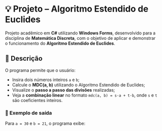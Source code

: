 # 💡 Projeto – Algoritmo Estendido de Euclides

Projeto acadêmico em **C#** utilizando **Windows Forms**, desenvolvido para a disciplina de **Matemática Discreta**, com o objetivo de aplicar e demonstrar o funcionamento do **Algoritmo Estendido de Euclides**.

## 📌 Descrição

O programa permite que o usuário:

- Insira dois números inteiros `a` e `b`;
- Calcule o **MDC(a, b)** utilizando o Algoritmo Estendido de Euclides;
- Visualize o **passo a passo das divisões** realizadas;
- Veja a **combinação linear** no formato `mdc(a, b) = s·a + t·b`, onde `s` e `t` são coeficientes inteiros.

### 🔢 Exemplo de saída

Para `a = 30` e `b = 21`, o programa exibe:

